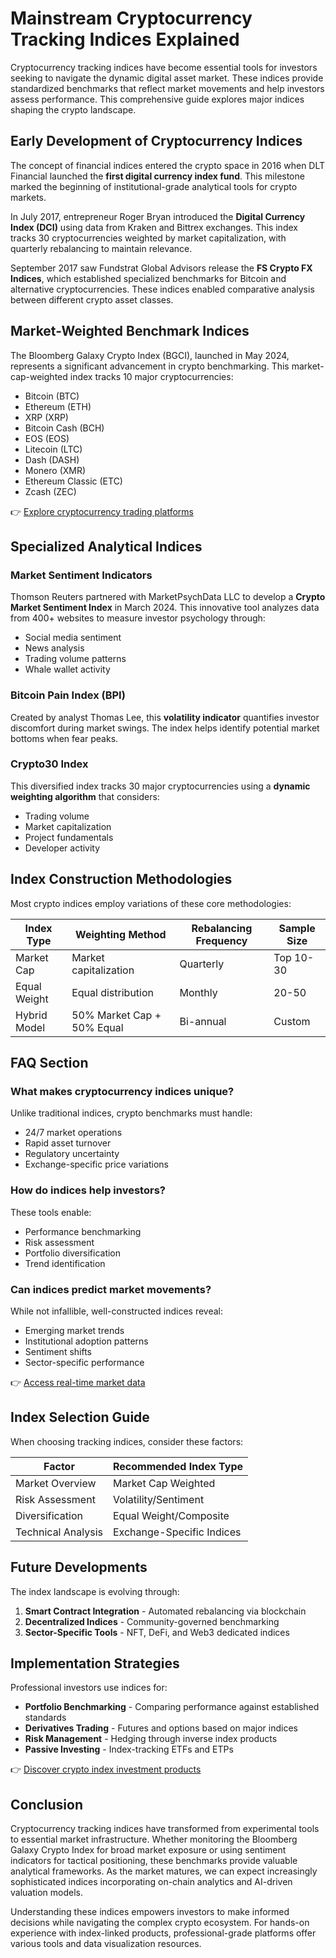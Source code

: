 # Mainstream Cryptocurrency Tracking Indices Explained

Cryptocurrency tracking indices have become essential tools for investors seeking to navigate the dynamic digital asset market. These indices provide standardized benchmarks that reflect market movements and help investors assess performance. This comprehensive guide explores major indices shaping the crypto landscape.

## Early Development of Cryptocurrency Indices

The concept of financial indices entered the crypto space in 2016 when DLT Financial launched the **first digital currency index fund**. This milestone marked the beginning of institutional-grade analytical tools for crypto markets.

In July 2017, entrepreneur Roger Bryan introduced the **Digital Currency Index (DCI)** using data from Kraken and Bittrex exchanges. This index tracks 30 cryptocurrencies weighted by market capitalization, with quarterly rebalancing to maintain relevance.

September 2017 saw Fundstrat Global Advisors release the **FS Crypto FX Indices**, which established specialized benchmarks for Bitcoin and alternative cryptocurrencies. These indices enabled comparative analysis between different crypto asset classes.

## Market-Weighted Benchmark Indices

The Bloomberg Galaxy Crypto Index (BGCI), launched in May 2024, represents a significant advancement in crypto benchmarking. This market-cap-weighted index tracks 10 major cryptocurrencies:
- Bitcoin (BTC)
- Ethereum (ETH)
- XRP (XRP)
- Bitcoin Cash (BCH)
- EOS (EOS)
- Litecoin (LTC)
- Dash (DASH)
- Monero (XMR)
- Ethereum Classic (ETC)
- Zcash (ZEC)

👉 [Explore cryptocurrency trading platforms](https://bit.ly/okx-bonus)

## Specialized Analytical Indices

### Market Sentiment Indicators
Thomson Reuters partnered with MarketPsychData LLC to develop a **Crypto Market Sentiment Index** in March 2024. This innovative tool analyzes data from 400+ websites to measure investor psychology through:
- Social media sentiment
- News analysis
- Trading volume patterns
- Whale wallet activity

### Bitcoin Pain Index (BPI)
Created by analyst Thomas Lee, this **volatility indicator** quantifies investor discomfort during market swings. The index helps identify potential market bottoms when fear peaks.

### Crypto30 Index
This diversified index tracks 30 major cryptocurrencies using a **dynamic weighting algorithm** that considers:
- Trading volume
- Market capitalization
- Project fundamentals
- Developer activity

## Index Construction Methodologies

Most crypto indices employ variations of these core methodologies:

| Index Type       | Weighting Method          | Rebalancing Frequency | Sample Size |
|------------------|---------------------------|-----------------------|-------------|
| Market Cap       | Market capitalization     | Quarterly             | Top 10-30   |
| Equal Weight     | Equal distribution        | Monthly               | 20-50       |
| Hybrid Model     | 50% Market Cap + 50% Equal| Bi-annual             | Custom      |

## FAQ Section

### What makes cryptocurrency indices unique?
Unlike traditional indices, crypto benchmarks must handle:
- 24/7 market operations
- Rapid asset turnover
- Regulatory uncertainty
- Exchange-specific price variations

### How do indices help investors?
These tools enable:
- Performance benchmarking
- Risk assessment
- Portfolio diversification
- Trend identification

### Can indices predict market movements?
While not infallible, well-constructed indices reveal:
- Emerging market trends
- Institutional adoption patterns
- Sentiment shifts
- Sector-specific performance

👉 [Access real-time market data](https://bit.ly/okx-bonus)

## Index Selection Guide

When choosing tracking indices, consider these factors:

| Factor            | Recommended Index Type     |
|-------------------|----------------------------|
| Market Overview   | Market Cap Weighted        |
| Risk Assessment   | Volatility/Sentiment       |
| Diversification   | Equal Weight/Composite     |
| Technical Analysis| Exchange-Specific Indices  |

## Future Developments

The index landscape is evolving through:
1. **Smart Contract Integration** - Automated rebalancing via blockchain
2. **Decentralized Indices** - Community-governed benchmarking
3. **Sector-Specific Tools** - NFT, DeFi, and Web3 dedicated indices

## Implementation Strategies

Professional investors use indices for:
- **Portfolio Benchmarking** - Comparing performance against established standards
- **Derivatives Trading** - Futures and options based on major indices
- **Risk Management** - Hedging through inverse index products
- **Passive Investing** - Index-tracking ETFs and ETPs

👉 [Discover crypto index investment products](https://bit.ly/okx-bonus)

## Conclusion

Cryptocurrency tracking indices have transformed from experimental tools to essential market infrastructure. Whether monitoring the Bloomberg Galaxy Crypto Index for broad market exposure or using sentiment indicators for tactical positioning, these benchmarks provide valuable analytical frameworks. As the market matures, we can expect increasingly sophisticated indices incorporating on-chain analytics and AI-driven valuation models.

Understanding these indices empowers investors to make informed decisions while navigating the complex crypto ecosystem. For hands-on experience with index-linked products, professional-grade platforms offer various tools and data visualization resources.